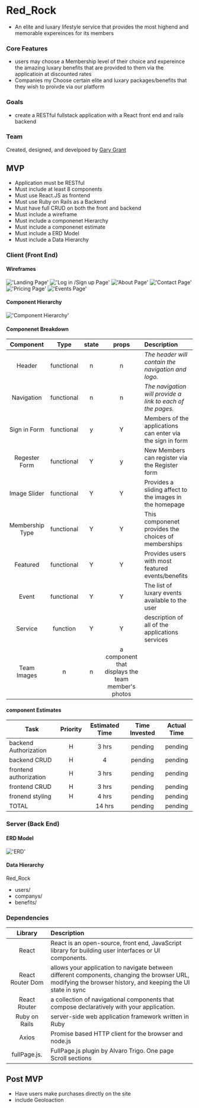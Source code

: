 # Red_Rock
- An elite and luxary lifestyle service that provides the most highend and memorable expereinces for its members
### Core Features
- users may choose a Membership level of their choice and expereince the amazing luxary benefits that are provided to them via the applicatioin at discounted rates
- Companies my Choose certain elite and luxary packages/benefits that they wish to proivde via our platform
### Goals
- create a RESTful fullstack application with a React front end and rails backend
### Team
Created, designed, and develpoed by [Gary Grant](https://github.com/ggrant-fs?tab=repositories)
## MVP
- Application must be RESTful
- Must include at least 8 components
- Must use React.JS as frontend
- Must use Ruby on Rails as a Backend
- Must have full CRUD on both the front and backend
- Must include a wireframe
- Must include a componenet Hierarchy
- Must include a componenet estimate
- Must include a ERD Model
- Must include a Data Hierarchy
### Client (Front End)

#### Wireframes
!['Landing Page'](https://i.imgur.com/aWQPNDy.png)
!['Log in /Sign up Page'](https://i.imgur.com/s0F9ugl.png)
!['About Page'](https://i.imgur.com/mrCUXah.png)
!['Contact Page'](https://i.imgur.com/oW04MxL.png)
!['Pricing Page'](https://i.imgur.com/RpW6nlX.png)
!['Events Page'](https://i.imgur.com/bhME8sE.png)

#### Component Hierarchy
!['Component Hierarchy'](https://i.imgur.com/zKDO4Tk.png)

#### Componenet Breakdown

|  Component   |    Type    | state | props | Description                                                      |
| :----------: | :--------: | :---: | :---: | :--------------------------------------------------------------- |
|    Header    | functional |   n   |   n   | _The header will contain the navigation and logo._               |
|  Navigation  | functional |   n   |   n   | _The navigation will provide a link to each of the pages._       |
|  Sign in Form| functional   |   y   |   Y   | Members of the applications can enter via the sign in form      |
|  Regester Form| functional |   Y   |   y   | New Members can register via the Register form              |
|  Image Slider| functional |   Y   |   Y   | Provides a sliding affect to the images in the homepage |
|  Membership Type| functional| Y | Y| This componenet provides the choices of memberships|
|  Featured| functional | Y | Y| Provides users with most featured events/benefits |
|  Event | functional| Y | Y |The list of luxary events available to the user|
|  Service| function | Y | Y |description of all of the applications services|
|  Team Images | n | n| a component that displays the team member's photos|
 

#### component Estimates

| Task                | Priority | Estimated Time | Time Invested | Actual Time |
| ------------------- | :------: | :------------: | :-----------: | :---------: |
| backend Authorization  |    H     |     3 hrs      | pending    | pending  |
| backend CRUD        | H |  4 | pending | pending|
| frontend authorization | H |  3 hrs| pending | pending |
| frontend CRUD       | H| 3 hrs|pending|pending|
| fronend styling| H | 4 hrs | pending | pending | 
| TOTAL               |          |     14 hrs      |     pending     |     pending     |

### Server (Back End)

#### ERD Model
!['ERD'](https://i.imgur.com/zKDO4Tk.png)
#### Data Hierarchy
 Red_Rock
 - users/
 - companys/
 - benefits/

### Dependencies
|     Library      | Description                                |
| :--------------: | :----------------------------------------- |
|      React       | React is an open-source, front end, JavaScript library for building user interfaces or UI components. |
|   React Router Dom |allows your application to navigate between different components, changing the browser URL, modifying the browser history, and keeping the UI state in sync                                          |
|   React Router   | a collection of navigational components that compose declaratively with your application.  |
|   Ruby on Rails  |  server-side web application framework written in Ruby |
|   Axios          | Promise based HTTP client for the browser and node.js |
|   fullPage.js.   | FullPage.js plugin by Alvaro Trigo. One page Scroll sections |

## Post MVP
- Have users make purchases directly on the site
- include Geoloaction 
